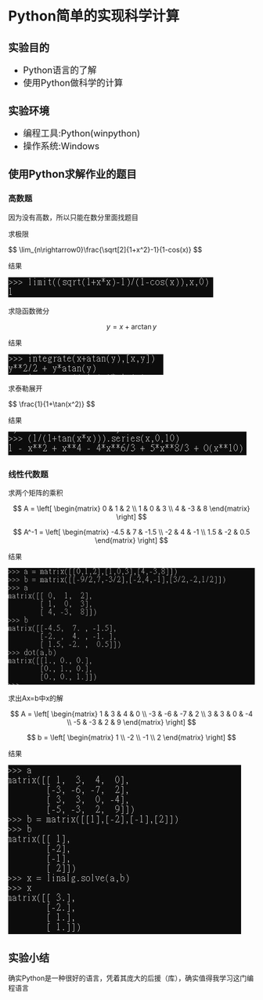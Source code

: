 <h1>Python简单的实现科学计算</h1>

<h2>实验目的</h2>
<ul style="font-size:18px">
    <li>Python语言的了解</li>
    <li>使用Python做科学的计算</li>
</ul>

<h2>实验环境</h2>
<ul style="font-size:18px">
    <li>编程工具:Python(winpython)</li>
    <li>操作系统:Windows</li>
</ul>

<h2>使用Python求解作业的题目</h2>
<h3>高数题</h3>
<p>因为没有高数，所以只能在数分里面找题目</p>
<p>求极限</p>
$$ \lim_{n\rightarrow0}\frac{\sqrt[2]{1+x^2}-1}{1-cos(x)} $$

<p>结果</p>
<img src="images/limit.jpg">
<p>求隐函数微分</p>


$$ y = x + \arctan y $$

<p>结果</p>
<img src="images/integrate.jpg">

<p>求泰勒展开</p>
$$ \frac{1}{1+\tan(x^2)} $$

<p>结果</p>
<img src="images/talor.jpg">

<h3>线性代数题</h3>
<p>求两个矩阵的乘积</p>

$$ A = \left[
   \begin{matrix}
   0 & 1 & 2 \\
   1 & 0 & 3 \\
   4 & -3 & 8 
   \end{matrix}
   \right]  
$$
   
$$ A^-1 = \left[
   \begin{matrix}
   -4.5 & 7 & -1.5 \\
   -2 & 4 & -1 \\
   1.5 & -2 & 0.5
   \end{matrix}
   \right]
$$

<p>结果</p>
<img src="images/matrix1.jpg">

<p>求出Ax=b中x的解</p>

$$ A = \left[
        \begin{matrix}
        1 & 3 & 4 & 0 \\
        -3 & -6 & -7 & 2 \\
        3 & 3 & 0 & -4 \\
        -5 & -3 & 2 & 9
        \end{matrix}
        \right]
$$

$$ b = \left[
       \begin{matrix}
       1 \\
       -2 \\
       -1 \\
       2
       \end{matrix}
       \right]
$$ 

<p>结果</p>
<img src="images/matrix2.jpg">

<h2>实验小结</h2>
<p>确实Python是一种很好的语言，凭着其庞大的后援（库），确实值得我学习这门编程语言</p>
